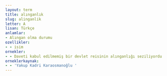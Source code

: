 ```yaml
---
layout: term
title: alınganlık
slug: alinganlik
letter: A
lisan: Türkçe
anlamlar:
- Alıngan olma durumu
ozellikler:
- - isim
ornekler:
- - Daveti kabul edilmemiş bir devlet reisinin alınganlığı seziliyordu.
orneklerkaynak:
- - 'Yakup Kadri Karaosmanoğlu '
---
```

